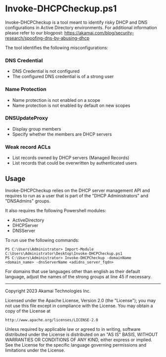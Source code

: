 # Invoke-DHCPCheckup.ps1

Invoke-DHCPCheckup is a tool meant to identify risky DHCP and DNS configurations in Active Directory environments.
For additional information please refer to our blogpost:
https://akamai.com/blog/security-research/spoofing-dns-by-abusing-dhcp



The tool identifies the following misconfigurations:

### DNS Credential
- DNS Credential is not configured
- The configured DNS credential is of a strong user

### Name Protection
- Name protection is not enabled on a scope
- Name protection is not enabled by default on new scopes

### DNSUpdateProxy
- Display group members 
- Specify whether the members are DHCP servers

### Weak record ACLs
- List records owned by DHCP servers (Managed Records)
- List records that could be overwritten by authenticated users


## Usage
Invoke-DHCPCheckup relies on the DHCP server management API and requires to run as a user that is part of the "DHCP Administrators" and "DNSAdmins" groups.

It also requires the following Powershell modules: 
- ActiveDirectory
- DHCPServer
- DNSServer

To run use the following commands:
```
PS C:\Users\Administrator> Import-Module C:\Users\Administrator\Desktop\Invoke-DHCPCheckup.ps1
PS C:\Users\Administrator> Invoke-DHCPCheckup -domainName <domain_name> -dnsServerName <adidns_server_fqdn>
```

For domains that use languages other than english as their default language, adjust the names of the strong groups at line 45 if necessary.

-------
Copyright 2023 Akamai Technologies Inc.

Licensed under the Apache License, Version 2.0 (the "License");
you may not use this file except in compliance with the License.
You may obtain a copy of the License at

    http://www.apache.org/licenses/LICENSE-2.0

Unless required by applicable law or agreed to in writing, software
distributed under the License is distributed on an "AS IS" BASIS,
WITHOUT WARRANTIES OR CONDITIONS OF ANY KIND, either express or implied.
See the License for the specific language governing permissions and
limitations under the License.



